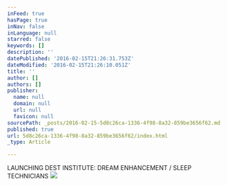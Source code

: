 ```yaml
---
inFeed: true
hasPage: true
inNav: false
inLanguage: null
starred: false
keywords: []
description: ''
datePublished: '2016-02-15T21:26:31.753Z'
dateModified: '2016-02-15T21:26:10.051Z'
title: ''
author: []
authors: []
publisher:
  name: null
  domain: null
  url: null
  favicon: null
sourcePath: _posts/2016-02-15-5d8c26ca-1336-4f98-8a32-859be3656f62.md
published: true
url: 5d8c26ca-1336-4f98-8a32-859be3656f62/index.html
_type: Article

---
```

LAUNCHING DEST INSTITUTE: DREAM ENHANCEMENT / SLEEP TECHNICIANS
![](https://the-grid-user-content.s3-us-west-2.amazonaws.com/e6cc7a31-1083-449c-8f69-83efdc41a21d.jpg)